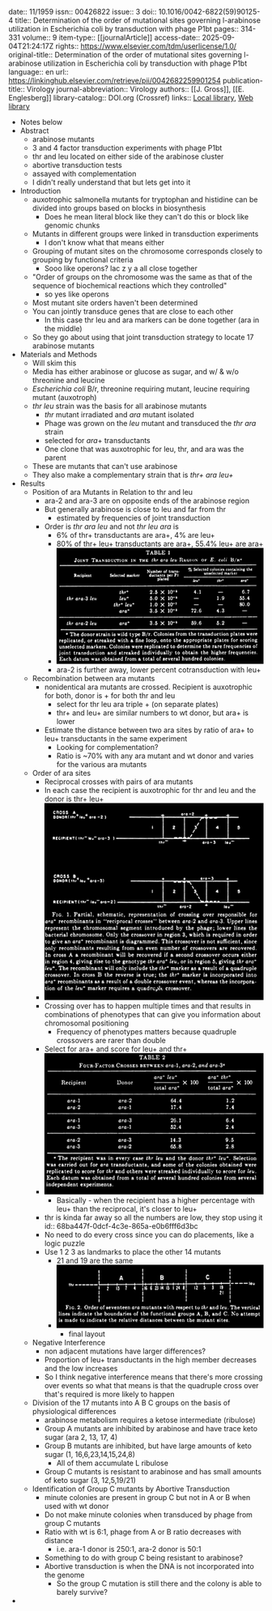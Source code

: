date:: 11/1959
issn:: 00426822
issue:: 3
doi:: 10.1016/0042-6822(59)90125-4
title:: Determination of the order of mutational sites governing l-arabinose utilization in Escherichia coli by transduction with phage P1bt
pages:: 314-331
volume:: 9
item-type:: [[journalArticle]]
access-date:: 2025-09-04T21:24:17Z
rights:: https://www.elsevier.com/tdm/userlicense/1.0/
original-title:: Determination of the order of mutational sites governing l-arabinose utilization in Escherichia coli by transduction with phage P1bt
language:: en
url:: https://linkinghub.elsevier.com/retrieve/pii/0042682259901254
publication-title:: Virology
journal-abbreviation:: Virology
authors:: [[J. Gross]], [[E. Englesberg]]
library-catalog:: DOI.org (Crossref)
links:: [Local library](zotero://select/library/items/H62XICFA), [Web library](https://www.zotero.org/users/6106196/items/H62XICFA)

- Notes below
- Abstract
	- arabinose mutants
	- 3 and 4 factor transduction experiments with phage P1bt
	- thr and leu located on either side of the arabinose cluster
	- abortive transduction tests
	- assayed with complementation
	- I didn't really understand that but lets get into it
- Introduction
	- auxotrophic salmonella mutants for tryptophan and histidine can be divided into groups based on blocks in biosynthesis
		- Does he mean literal block like they can't do this or block like genomic chunks
	- Mutants in different groups were linked in transduction experiments
		- I don't know what that means either
	- Grouping of mutant sites on the chromosome corresponds closely to grouping by functional criteria
		- Sooo like operons? lac z y a all close together
	- "Order of groups on the chromosome was the same as that of the sequence of biochemical reactions which they controlled"
		- so yes like operons
	- Most mutant site orders haven't been determined
	- You can jointly transduce genes that are close to each other
		- In this case thr leu and ara markers can be done together (ara in the middle)
	- So they go about using that joint transduction strategy to locate 17 arabinose mutants
- Materials and Methods
	- Will skim this
	- Media has either arabinose or glucose as sugar, and w/ & w/o threonine and leucine
	- *Escherichia coli* B/r, threonine requiring mutant, leucine requiring mutant (auxotroph)
	- *thr leu* strain was the basis for all arabinose mutants
		- *thr* mutant irradiated and *ara* mutant isolated
		- Phage was grown on the *leu* mutant and transduced the *thr ara* strain
		- selected for *ara*+ transductants
		- One clone that was auxotrophic for leu, thr, and ara was the parent
	- These are mutants that can't use arabinose
	- They also make a complementary strain that is *thr+ ara leu+*
- Results
	- Position of ara Mutants in Relation to thr and leu
		- ara-2 and ara-3 are on opposite ends of the arabinose region
		- But generally arabinose is close to leu and far from thr
			- estimated by frequencies of joint transduction
		- Order is *thr ara leu* and not *thr leu ara* is
			- 6% of thr+ transductants are ara+, 4% are leu+
			- 80% of thr+ leu+ transductants are ara+, 55.4% leu+ are ara+
			- ![image.png](../assets/image_1757035211157_0.png)
			- ara-2 is further away, lower percent cotransduction with leu+
	- Recombination between ara mutants
		- nonidentical ara mutants are crossed. Recipient is auxotrophic for both, donor is + for both thr and leu
			- select for thr leu ara triple + (on separate plates)
			- thr+ and leu+ are similar numbers to wt donor, but ara+ is lower
		- Estimate the distance between two ara sites by ratio of ara+ to leu+ transductants in the same experiment
			- Looking for complementation?
			- Ratio is ~70% with any ara mutant and wt donor and varies for the various ara mutants
	- Order of ara sites
		- Reciprocal crosses with pairs of ara mutants
		- In each case the recipient is auxotrophic for thr and leu and the donor is thr+ leu+
		- ![image.png](../assets/image_1757037132295_0.png)
		- Crossing over has to happen multiple times and that results in combinations of phenotypes that can give you information about chromosomal positioning
			- Frequency of phenotypes matters because quadruple crossovers are rarer than double
		- Select for ara+ and score for leu+ and thr+
		- ![image.png](../assets/image_1757037695070_0.png)
			- Basically - when the recipient has a higher percentage with leu+ than the reciprocal, it's closer to leu+
		- thr is kinda far away so all the numbers are low, they stop using it
		  id:: 68ba447f-0dcf-4c3e-865a-e0b6fff6d3bc
		- No need to do every cross since you can do placements, like a logic puzzle
		- Use 1 2 3 as landmarks to place the other 14 mutants
			- 21 and 19 are the same
			- ![image.png](../assets/image_1757037990493_0.png)
				- final layout
	- Negative Interference
		- non adjacent mutations have larger differences?
		- Proportion of leu+ transductants in the high member decreases and the low increases
		- So I think negative interference means that there's more crossing over events so what that means is that the quadruple cross over that's required is more likely to happen
	- Division of the 17 mutants into A B C groups on the basis of physiological differences
		- arabinose metabolism requires a ketose intermediate (ribulose)
		- Group A mutants are inhibited by arabinose and have trace keto sugar (ara 2, 13, 17, 4)
		- Group B mutants are inhibited, but have large amounts of keto sugar (1, 16,6,23,14,15,24,8)
			- All of them accumulate L ribulose
		- Group C mutants is resistant to arabinose and has small amounts of keto sugar (3, 12,5,19/21)
	- Identification of Group C mutants by Abortive Transduction
		- minute colonies are present in group C but not in A or B when used with wt donor
		- Do not make minute colonies when transduced by phage from group C mutants
		- Ratio with wt is 6:1, phage from A or B ratio decreases with distance
			- i.e. ara-1 donor is 250:1, ara-2 donor is 50:1
		- Something to do with group C being resistant to arabinose?
		- Abortive transduction is when the DNA is not incorporated into the genome
			- So the group C mutation is still there and the colony is able to barely survive?
-